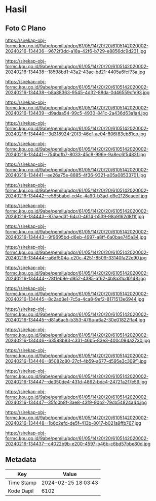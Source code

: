 # Hasil

## Foto C Plano

https://sirekap-obj-formc.kpu.go.id/9abe/pemilu/pdpr/61/05/14/20/20/6105142020002-20240216-134436--9672f3dd-a18a-42f6-b729-e8856dc9d231.jpg

https://sirekap-obj-formc.kpu.go.id/9abe/pemilu/pdpr/61/05/14/20/20/6105142020002-20240216-134438--18598bd1-43a2-43ac-bd21-4405a6fcf73a.jpg

https://sirekap-obj-formc.kpu.go.id/9abe/pemilu/pdpr/61/05/14/20/20/6105142020002-20240216-134438--b8a88363-9545-4d32-88da-0d46559cfe93.jpg

https://sirekap-obj-formc.kpu.go.id/9abe/pemilu/pdpr/61/05/14/20/20/6105142020002-20240216-134439--d9adaa54-99c5-4930-841c-2a436d63a1a4.jpg

https://sirekap-obj-formc.kpu.go.id/9abe/pemilu/pdpr/61/05/14/20/20/6105142020002-20240216-134440--3d318924-20f3-46ef-ae04-606f83eb81cb.jpg

https://sirekap-obj-formc.kpu.go.id/9abe/pemilu/pdpr/61/05/14/20/20/6105142020002-20240216-134441--754bdfb7-8033-45c8-996e-9a8ec6f5483f.jpg

https://sirekap-obj-formc.kpu.go.id/9abe/pemilu/pdpr/61/05/14/20/20/6105142020002-20240216-134441--ee26a75e-8885-4f36-9321-a05a08533701.jpg

https://sirekap-obj-formc.kpu.go.id/9abe/pemilu/pdpr/61/05/14/20/20/6105142020002-20240216-134442--e585babd-cd4c-4a90-b3ad-d9e2128eaeef.jpg

https://sirekap-obj-formc.kpu.go.id/9abe/pemilu/pdpr/61/05/14/20/20/6105142020002-20240216-134443--87aaed3f-64c0-4614-b539-98a9162d8f1f.jpg

https://sirekap-obj-formc.kpu.go.id/9abe/pemilu/pdpr/61/05/14/20/20/6105142020002-20240216-134443--9f9695bd-d6eb-4997-a8ff-6a0bae745a34.jpg

https://sirekap-obj-formc.kpu.go.id/9abe/pemilu/pdpr/61/05/14/20/20/6105142020002-20240216-134444--a6df504a-c20c-4251-8509-33140fa22e90.jpg

https://sirekap-obj-formc.kpu.go.id/9abe/pemilu/pdpr/61/05/14/20/20/6105142020002-20240216-134444--28f1eb9e-d952-4385-af62-4b8a31cd0148.jpg

https://sirekap-obj-formc.kpu.go.id/9abe/pemilu/pdpr/61/05/14/20/20/6105142020002-20240216-134445--8c2ad3e1-7c5a-4ca8-9ef2-8171513e6944.jpg

https://sirekap-obj-formc.kpu.go.id/9abe/pemilu/pdpr/61/05/14/20/20/6105142020002-20240216-134445--d81a6ac5-b353-476a-a6a2-30e01822ffa4.jpg

https://sirekap-obj-formc.kpu.go.id/9abe/pemilu/pdpr/61/05/14/20/20/6105142020002-20240216-134446--63588b83-c331-46b5-83e3-400c094a2730.jpg

https://sirekap-obj-formc.kpu.go.id/9abe/pemilu/pdpr/61/05/14/20/20/6105142020002-20240216-134446--85082c80-27cf-4b59-a677-d595e3c309f1.jpg

https://sirekap-obj-formc.kpu.go.id/9abe/pemilu/pdpr/61/05/14/20/20/6105142020002-20240216-134447--de350de4-431d-4862-bdc4-24721a2f7e59.jpg

https://sirekap-obj-formc.kpu.go.id/9abe/pemilu/pdpr/61/05/14/20/20/6105142020002-20240216-134447--35fc0b8f-3ae8-43f9-90b2-79cb54824a44.jpg

https://sirekap-obj-formc.kpu.go.id/9abe/pemilu/pdpr/61/05/14/20/20/6105142020002-20240216-134448--1b6c2efd-de5f-413b-8017-b021a9ffb767.jpg

https://sirekap-obj-formc.kpu.go.id/9abe/pemilu/pdpr/61/05/14/20/20/6105142020002-20240216-134437--c4022b9b-e200-4597-b46b-c6bd57bbe80d.jpg


## Metadata

| Key        | Value               |
| ---------- | ------------------- |
| Time Stamp | 2024-02-25 18:03:43 |
| Kode Dapil | 6102                |




